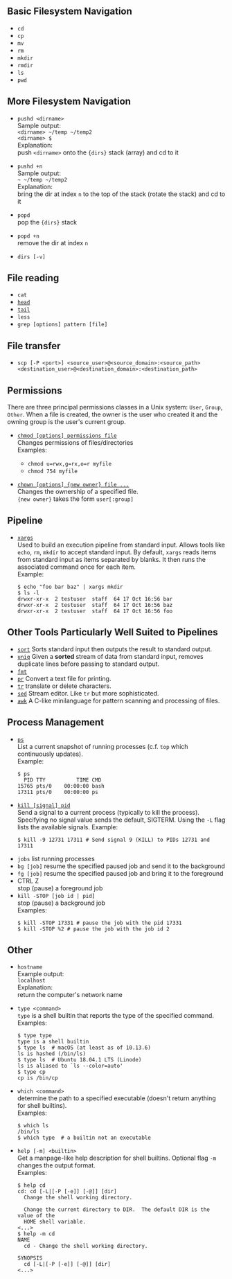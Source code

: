 Basic Filesystem Navigation
---------------------------
- `cd`
- `cp`
- `mv`
- `rm`
- `mkdir`
- `rmdir`
- `ls`
- `pwd`

More Filesystem Navigation
--------------------------
- `pushd <dirname>`  
  Sample output:  
  `<dirname> ~/temp ~/temp2`  
  `<dirname> $`  
  Explanation:  
  push `<dirname>` onto the `{dirs}` stack (array) and cd to it

- `pushd +n`  
  Sample output:  
  `~ ~/temp ~/temp2`  
  Explanation:  
  bring the dir at index `n` to the top of the stack (rotate the stack) and cd 
  to it

- `popd`  
  pop the `{dirs}` stack

- `popd +n`  
  remove the dir at index `n`

- `dirs [-v]`

File reading
------------
- `cat`
- [`head`](http://linuxcommand.org/lc3_man_pages/head1.html)
- [`tail`](http://linuxcommand.org/lc3_man_pages/tail1.html)
- `less`
- `grep [options] pattern [file]`

File transfer
-------------
- `scp [-P <port>] <source_user>@<source_domain>:<source_path> <destination_user>@<destination_domain>:<destination_path>`

Permissions
-----------
There are three principal permissions classes in a Unix system: `User`, `Group`, `Other`. When a file is created, the owner 
is the user who created it and the owning group is the user's current group.

- [`chmod [options] permissions file`](https://www.computerhope.com/unix/uchmod.htm)  
  Changes permissions of files/directories  
  Examples:
    - `chmod u=rwx,g=rx,o=r myfile`
    - `chmod 754 myfile`

- [`chown [options] {new owner} file ...`](https://www.computerhope.com/unix/uchown.htm)  
  Changes the ownership of a specified file.  
  `{new owner}` takes the form `user[:group]`

Pipeline
--------
- [`xargs`](https://shapeshed.com/unix-xargs/)  
  Used to build an execution pipeline from standard input. Allows tools like `echo`, `rm`, `mkdir` to accept standard input.
  By default, `xargs` reads items from standard input as items separated by blanks. It then runs the associated command once
  for each item.  
  Example:
  ```console
  $ echo "foo bar baz" | xargs mkdir
  $ ls -l
  drwxr-xr-x  2 testuser  staff  64 17 Oct 16:56 bar
  drwxr-xr-x  2 testuser  staff  64 17 Oct 16:56 baz
  drwxr-xr-x  2 testuser  staff  64 17 Oct 16:56 foo
  ```

Other Tools Particularly Well Suited to Pipelines
-------------------------------------------------
- [`sort`](http://linuxcommand.org/lc3_man_pages/sort1.html)
  Sorts standard input then outputs the result to standard output.
- [`uniq`](http://linuxcommand.org/lc3_man_pages/uniq1.html)
  Given a **sorted** stream of data from standard input, removes duplicate lines before passing to standard output.
- [`fmt`](http://linuxcommand.org/lc3_man_pages/uniq1.html)
- [`pr`](http://linuxcommand.org/lc3_man_pages/pr1.html)
  Convert a text file for printing.
- [`tr`](http://linuxcommand.org/lc3_man_pages/tr1.html)
  translate or delete characters.
- [`sed`](http://linuxcommand.org/lc3_man_pages/sed1.html)
  Stream editor. Like `tr` but more sophisticated.
- [`awk`](http://linuxcommand.org/lc3_man_pages/gawk1.html)
  A C-like minilanguage for pattern scanning and processing of files.

Process Management
------------------
- [`ps`](http://linuxcommand.org/lc3_man_pages/ps1.html)  
  List a current snapshot of running processes (c.f. `top` which continuously updates).  
  Example:  
  ```console
  $ ps
    PID TTY          TIME CMD
  15765 pts/0    00:00:00 bash
  17311 pts/0    00:00:00 ps
  ```
- [`kill [signal] pid`](http://linuxcommand.org/lc3_man_pages/kill1.html)  
  Send a signal to a current process (typically to kill the process). Specifying no signal value sends the default, SIGTERM.
  Using the `-L` flag lists the available signals.
  Example:  
  ```console
  $ kill -9 12731 17311 # Send signal 9 (KILL) to PIDs 12731 and 17311
  ```
- `jobs`
  list running processes
- `bg [job]`
  resume the specified paused job and send it to the background
- `fg [job]`
  resume the specified paused job and bring it to the foreground
- CTRL Z  
  stop (pause) a foreground job
- `kill -STOP [job id | pid]`  
  stop (pause) a background job  
  Examples:
  ```console
  $ kill -STOP 17331 # pause the job with the pid 17331
  $ kill -STOP %2 # pause the job with the job id 2
  ```


Other
-----
- `hostname`  
  Example output:  
  `localhost`  
  Explanation:   
  return the computer's network name

- `type <command>`  
  `type` is a shell builtin that reports the type of the specified command.  
  Examples:  
  ```console
  $ type type
  type is a shell builtin
  $ type ls  # macOS (at least as of 10.13.6)
  ls is hashed (/bin/ls)
  $ type ls  # Ubuntu 18.04.1 LTS (Linode)
  ls is aliased to `ls --color=auto'
  $ type cp
  cp is /bin/cp
  ```
  
- `which <command>`  
  determine the path to a specified executable (doesn't return anything for shell builtins).  
  Examples:  
  ```console
  $ which ls
  /bin/ls
  $ which type  # a builtin not an executable
  ```

- `help [-m] <builtin>`  
  Get a manpage-like help description for shell builtins. Optional flag `-m` changes the output format.  
  Examples:  
  ```console
  $ help cd
  cd: cd [-L|[-P [-e]] [-@]] [dir]
    Change the shell working directory.

    Change the current directory to DIR.  The default DIR is the value of the
    HOME shell variable.
  <...>
  $ help -m cd
  NAME
    cd - Change the shell working directory.

  SYNOPSIS
    cd [-L|[-P [-e]] [-@]] [dir]
  <...>
  ```
